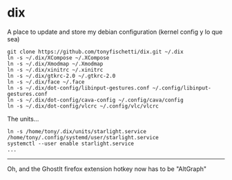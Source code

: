 dix
===

A place to update and store my debian configuration (kernel config y lo que sea)

    git clone https://github.com/tonyfischetti/dix.git ~/.dix
    ln -s ~/.dix/XCompose ~/.XCompose
    ln -s ~/.dix/Xmodmap ~/.Xmodmap
    ln -s ~/.dix/xinitrc ~/.xinitrc
    ln -s ~/.dix/gtkrc-2.0 ~/.gtkrc-2.0
    ln -s ~/.dix/face ~/.face
    ln -s ~/.dix/dot-config/libinput-gestures.conf ~/.config/libinput-gestures.conf
    ln -s ~/.dix/dot-config/cava-config ~/.config/cava/config
    ln -s ~/.dix/dot-config/vlcrc ~/.config/vlc/vlcrc

The units...

    ln -s /home/tony/.dix/units/starlight.service /home/tony/.config/systemd/user/starlight.service
    systemctl --user enable starlight.service
    ...

---

Oh, and the GhostIt firefox extension hotkey now has to be "AltGraph"
